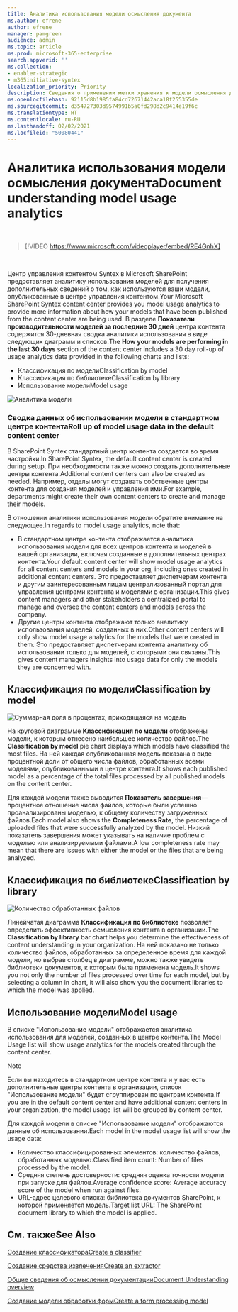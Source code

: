 ```yaml
---
title: Аналитика использования модели осмысления документа
ms.author: efrene
author: efrene
manager: pamgreen
audience: admin
ms.topic: article
ms.prod: microsoft-365-enterprise
search.appverid: ''
ms.collection:
- enabler-strategic
- m365initiative-syntex
localization_priority: Priority
description: Сведения о применении метки хранения к модели осмысления документа
ms.openlocfilehash: 92115d8b1985fa84cd72671442aca18f255355de
ms.sourcegitcommit: d354727303d9574991b5a0fd298d2c9414e19f6c
ms.translationtype: HT
ms.contentlocale: ru-RU
ms.lasthandoff: 02/02/2021
ms.locfileid: "50080441"
---
```

# <a name="document-understanding-model-usage-analytics"></a><span data-ttu-id="a6267-103">Аналитика использования модели осмысления документа</span><span class="sxs-lookup"><span data-stu-id="a6267-103">Document understanding model usage analytics</span></span>

</br>

> [!VIDEO https://www.microsoft.com/videoplayer/embed/RE4GnhX]  

</br>


<span data-ttu-id="a6267-104">Центр управления контентом Syntex в Microsoft SharePoint предоставляет аналитику использования моделей для получения дополнительных сведений о том, как используются ваши модели, опубликованные в центре управления контентом.</span><span class="sxs-lookup"><span data-stu-id="a6267-104">Your Microsoft SharePoint Syntex content center provides you model usage analytics to provide more information about how your models that have been published from the content center are being used.</span></span> <span data-ttu-id="a6267-105">В разделе <b>Показатели производительности моделей за последние 30 дней</b> центра контента содержится 30-дневная сводка аналитики использования в виде следующих диаграмм и списков.</span><span class="sxs-lookup"><span data-stu-id="a6267-105">The <b>How your models are performing in the last 30 days</b> section of the content center includes a 30 day roll-up of usage analytics data provided in the following charts and lists:</span></span>

- <span data-ttu-id="a6267-106">Классификация по модели</span><span class="sxs-lookup"><span data-stu-id="a6267-106">Classification by model</span></span>
- <span data-ttu-id="a6267-107">Классификация по библиотеке</span><span class="sxs-lookup"><span data-stu-id="a6267-107">Classification by library</span></span>
- <span data-ttu-id="a6267-108">Использование модели</span><span class="sxs-lookup"><span data-stu-id="a6267-108">Model usage</span></span> 

 ![Аналитика модели](../media/content-understanding/model-analytics.png) </br>

### <a name="roll-up-of-model-usage-data-in-the-default-content-center"></a><span data-ttu-id="a6267-110">Сводка данных об использовании модели в стандартном центре контента</span><span class="sxs-lookup"><span data-stu-id="a6267-110">Roll up of model usage data in the default content center</span></span>

<span data-ttu-id="a6267-111">В SharePoint Syntex стандартный центр контента создается во время настройки.</span><span class="sxs-lookup"><span data-stu-id="a6267-111">In SharePoint Syntex, the default content center is created during setup.</span></span> <span data-ttu-id="a6267-112">При необходимости также можно создать дополнительные центры контента.</span><span class="sxs-lookup"><span data-stu-id="a6267-112">Additional content centers can also be created as needed.</span></span> <span data-ttu-id="a6267-113">Например, отделы могут создавать собственные центры контента для создания моделей и управления ими.</span><span class="sxs-lookup"><span data-stu-id="a6267-113">For example, departments might create their own content centers to create and manage their models.</span></span> 

<span data-ttu-id="a6267-114">В отношении аналитики использования модели обратите внимание на следующее.</span><span class="sxs-lookup"><span data-stu-id="a6267-114">In regards to model usage analytics, note that:</span></span>

- <span data-ttu-id="a6267-115">В стандартном центре контента отображается аналитика использования модели для всех центров контента и моделей в вашей организации, включая созданные в дополнительных центрах контента.</span><span class="sxs-lookup"><span data-stu-id="a6267-115">Your default content center will show model usage analytics for all content centers and models in your org, including ones created in additional content centers.</span></span> <span data-ttu-id="a6267-116">Это предоставляет диспетчерам контента и другим заинтересованным лицам централизованный портал для управления центрами контента и моделями в организации.</span><span class="sxs-lookup"><span data-stu-id="a6267-116">This gives content managers and other stakeholders a centralized portal to manage and oversee the content centers and models across the company.</span></span>  
- <span data-ttu-id="a6267-117">Другие центры контента отображают только аналитику использования моделей, созданных в них.</span><span class="sxs-lookup"><span data-stu-id="a6267-117">Other content centers will only show model usage analytics for the models that were created in them.</span></span> <span data-ttu-id="a6267-118">Это предоставляет диспетчерам контента аналитику об использовании только для моделей, с которыми они связаны.</span><span class="sxs-lookup"><span data-stu-id="a6267-118">This gives content managers insights into usage data for only the models they are concerned with.</span></span>


## <a name="classification-by-model"></a><span data-ttu-id="a6267-119">Классификация по модели</span><span class="sxs-lookup"><span data-stu-id="a6267-119">Classification by model</span></span>

   ![Суммарная доля в процентах, приходящаяся на модель](../media/content-understanding/total-model-percentage.png) </br>

<span data-ttu-id="a6267-121">На круговой диаграмме **Классификация по модели** отображены модели, к которым отнесено наибольшее количество файлов.</span><span class="sxs-lookup"><span data-stu-id="a6267-121">The **Classification by model** pie chart displays which models have classified the most files.</span></span> <span data-ttu-id="a6267-122">На ней каждая опубликованная модель показана в виде процентной доли от общего числа файлов, обработанных всеми моделями, опубликованными в центре контента.</span><span class="sxs-lookup"><span data-stu-id="a6267-122">It shows each published model as a percentage of the total files processed by all published models on the content center.</span></span>

<span data-ttu-id="a6267-123">Для каждой модели также выводится **Показатель завершения**— процентное отношение числа файлов, которые были успешно проанализированы моделью, к общему количеству загруженных файлов.</span><span class="sxs-lookup"><span data-stu-id="a6267-123">Each model also shows the **Completeness Rate**, the percentage of uploaded files that were successfully analyzed by the model.</span></span> <span data-ttu-id="a6267-124">Низкий показатель завершения может указывать на наличие проблем с моделью или анализируемыми файлами.</span><span class="sxs-lookup"><span data-stu-id="a6267-124">A low completeness rate may mean that there are issues with either the model or the files that are being analyzed.</span></span>

## <a name="classification-by-library"></a><span data-ttu-id="a6267-125">Классификация по библиотеке</span><span class="sxs-lookup"><span data-stu-id="a6267-125">Classification by library</span></span>

   ![Количество обработанных файлов](../media/content-understanding/files-processed-over-time.png) </br>

<span data-ttu-id="a6267-127">Линейчатая диаграмма **Классификация по библиотеке** позволяет определить эффективность осмысления контента в организации.</span><span class="sxs-lookup"><span data-stu-id="a6267-127">The **Classification by library** bar chart helps you determine the effectiveness of content understanding in your organization.</span></span>  <span data-ttu-id="a6267-128">На ней показано не только количество файлов, обработанных за определенное время для каждой модели, но выбрав столбец в диаграмме, можно также увидеть библиотеки документов, к которым была применена модель.</span><span class="sxs-lookup"><span data-stu-id="a6267-128">It shows you not only the number of files processed over time for each model, but by selecting a column in chart, it will also show you the document libraries to which the model was applied.</span></span>


## <a name="model-usage"></a><span data-ttu-id="a6267-129">Использование модели</span><span class="sxs-lookup"><span data-stu-id="a6267-129">Model usage</span></span>

<span data-ttu-id="a6267-130">В списке "Использование модели" отображается аналитика использования для моделей, созданных в центре контента.</span><span class="sxs-lookup"><span data-stu-id="a6267-130">The Model Usage list will show usage analytics for the models created through the content center.</span></span>  

> [!NOTE]
> <span data-ttu-id="a6267-131">Если вы находитесь в стандартном центре контента и у вас есть дополнительные центры контента в организации, список "Использование модели" будет сгруппирован по центрам контента.</span><span class="sxs-lookup"><span data-stu-id="a6267-131">If you are in the default content center and have additional content centers in your organization, the model usage list will be grouped by content center.</span></span>

<span data-ttu-id="a6267-132">Для каждой модели в списке "Использование модели" отображаются данные об использовании.</span><span class="sxs-lookup"><span data-stu-id="a6267-132">Each model in the model usage list will show the usage data:</span></span>

- <span data-ttu-id="a6267-133">Количество классифицированных элементов: количество файлов, обработанных моделью.</span><span class="sxs-lookup"><span data-stu-id="a6267-133">Classified item count: Number of files processed by the model.</span></span>
- <span data-ttu-id="a6267-134">Средняя степень достоверности: средняя оценка точности модели при запуске для файлов.</span><span class="sxs-lookup"><span data-stu-id="a6267-134">Average confidence score: Average accuracy score of the model when run against files.</span></span>
- <span data-ttu-id="a6267-135">URL-адрес целевого списка: библиотека документов SharePoint, к которой применяется модель.</span><span class="sxs-lookup"><span data-stu-id="a6267-135">Target list URL: The SharePoint document library to which the model is applied.</span></span>



## <a name="see-also"></a><span data-ttu-id="a6267-136">См. также</span><span class="sxs-lookup"><span data-stu-id="a6267-136">See Also</span></span>
[<span data-ttu-id="a6267-137">Создание классификатора</span><span class="sxs-lookup"><span data-stu-id="a6267-137">Create a classifier</span></span>](create-a-classifier.md)

[<span data-ttu-id="a6267-138">Создание средства извлечения</span><span class="sxs-lookup"><span data-stu-id="a6267-138">Create an extractor</span></span>](create-an-extractor.md)

[<span data-ttu-id="a6267-139">Общие сведения об осмыслении документации</span><span class="sxs-lookup"><span data-stu-id="a6267-139">Document Understanding overview</span></span>](document-understanding-overview.md)

[<span data-ttu-id="a6267-140">Создание модели обработки форм</span><span class="sxs-lookup"><span data-stu-id="a6267-140">Create a form processing model</span></span>](create-a-form-processing-model.md)  
